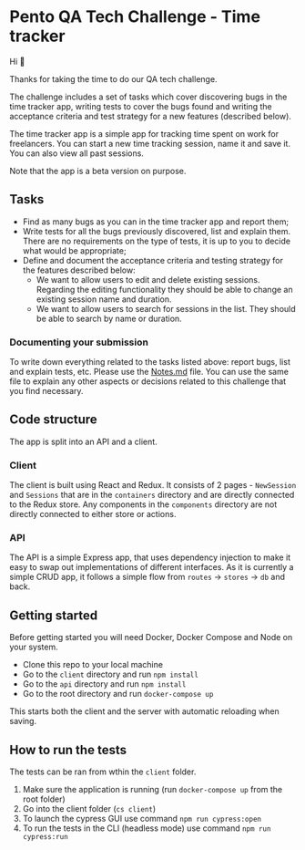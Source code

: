 # Pento QA Tech Challenge - Time tracker

Hi 👋

Thanks for taking the time to do our QA tech challenge.

The challenge includes a set of tasks which cover discovering bugs in the time tracker app, writing tests to cover the bugs found and writing the acceptance criteria and test strategy for a new features (described below).

The time tracker app is a simple app for tracking time spent on work for freelancers. You can start a new time tracking session, name it and save it.
You can also view all past sessions.

Note that the app is a beta version on purpose.

## Tasks

- Find as many bugs as you can in the time tracker app and report them;
- Write tests for all the bugs previously discovered, list and explain them. There are no requirements on the type of tests, it is up to you to decide what would be appropriate;
- Define and document the acceptance criteria and testing strategy for the features described below:
  - We want to allow users to edit and delete existing sessions. Regarding the editing functionality they should be able to change an existing session name and duration.
  - We want to allow users to search for sessions in the list. They should be able to search by name or duration.

### Documenting your submission

To write down everything related to the tasks listed above: report bugs, list and explain tests, etc. Please use the [Notes.md](./Notes.md) file.
You can use the same file to explain any other aspects or decisions related to this challenge that you find necessary.

## Code structure

The app is split into an API and a client.

### Client

The client is built using React and Redux. It consists of 2 pages - `NewSession` and `Sessions` that are in the `containers` directory and are directly connected to the Redux store. Any components in the `components` directory are not directly connected to either store or actions.

### API

The API is a simple Express app, that uses dependency injection to make it easy to swap out implementations of different interfaces. As it is currently a simple CRUD app, it follows a simple flow from `routes` -> `stores` -> `db` and back.

## Getting started

Before getting started you will need Docker, Docker Compose and Node on your system.

- Clone this repo to your local machine
- Go to the `client` directory and run `npm install`
- Go to the `api` directory and run `npm install`
- Go to the root directory and run `docker-compose up`

This starts both the client and the server with automatic reloading when saving.

## How to run the tests

The tests can be ran from wthin the `client` folder. 

1. Make sure the application is running (run `docker-compose up` from the root folder)
2. Go into the client folder (`cs client`)
3. To launch the cypress GUI use command `npm run cypress:open`
4. To run the tests in the CLI (headless mode) use command `npm run cypress:run`

